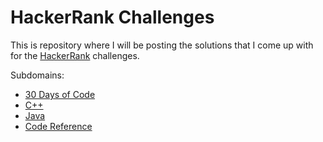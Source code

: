 # HackerRank Challenges

This is repository where I will be posting the solutions that I come up with for the [HackerRank](https://www.hackerrank.com) challenges.

Subdomains:
- [30 Days of Code](../master/30-days-of-code)
- [C++](../master/cpp)
- [Java](../master/java)
- [Code Reference](../master/code-references)
